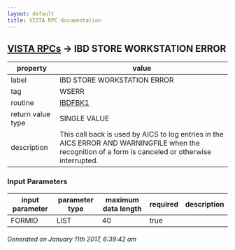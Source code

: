 ```yaml
---
layout: default
title: VISTA RPC documentation
---
```




## [VISTA RPCs](TableOfContent.md) &#8594; IBD STORE WORKSTATION ERROR 

 property | value 
--- | --- 
 label | IBD STORE WORKSTATION ERROR
 tag | WSERR
 routine | [IBDFBK1](http://code.osehra.org/dox/Routine_IBDFBK1_source.html)
 return value type | SINGLE VALUE
 description | This call back is used by AICS to log entries in the AICS ERROR AND WARNINGFILE when the recognition of a form is canceled or otherwise interrupted.

### Input Parameters

| input parameter | parameter type | maximum data length | required | description | 
| --- | --- | --- | --- | --- | 
| FORMID | LIST | 40 | true |  | 




 ###### Generated on January 11th 2017, 6:39:42 am